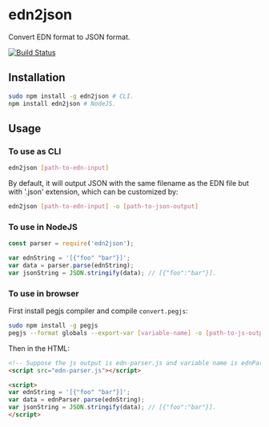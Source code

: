 # edn2json
Convert EDN format to JSON format.

[![Build Status](https://travis-ci.org/jl2922/edn2json.svg?branch=master)](https://travis-ci.org/jl2922/edn2json)

## Installation

```bash
sudo npm install -g edn2json # CLI.
npm install edn2json # NodeJS.
```

## Usage

### To use as CLI
```bash
edn2json [path-to-edn-input]
```
By default, it will output JSON with the same filename as the EDN file but with '.json' extension, which can be customized by:
```bash
edn2json [path-to-edn-input] -o [path-to-json-output]
```

### To use in NodeJS
```javascript
const parser = require('edn2json');

var ednString = '[{"foo" "bar"}]';
var data = parser.parse(ednString);
var jsonString = JSON.stringify(data); // [{"foo":"bar"}].
```

### To use in browser

First install pegjs compiler and compile `convert.pegjs`:
```bash
sudo npm install -g pegjs
pegjs --format globals --export-var [variable-name] -o [path-to-js-output] convert.pegjs
```
Then in the HTML:
```html
<!-- Suppose the js output is edn-parser.js and variable name is ednParser. -->
<script src="edn-parser.js"></script>

<script>
var ednString = '[{"foo" "bar"}]';
var data = ednParser.parse(ednString);
var jsonString = JSON.stringify(data); // [{"foo":"bar"}].
</script>
```

